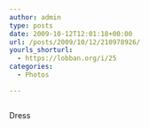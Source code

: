 ```yaml
---
author: admin
type: posts
date: 2009-10-12T12:01:18+00:00
url: /posts/2009/10/12/210978926/
yourls_shorturl:
  - https://lobban.org/i/25
categories:
  - Photos

---
```

<div class="figure">
  <img src="https://andy.lobban.org/photo/1280/210978926/1/tumblr_krehe7WmGz1qzrl7b" alt="" />
</div>

Dress